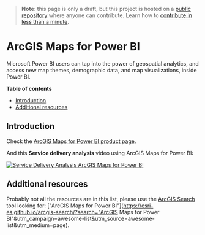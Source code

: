 > **Note**: this page is only a draft, but this project is hosted on a [public repository](https://github.com/hhkaos/awesome-arcgis) where anyone can contribute. Learn how to [contribute in less than a minute](https://github.com/hhkaos/awesome-arcgis/blob/master/CONTRIBUTING.md#contributions).

# ArcGIS Maps for Power BI

Microsoft Power BI users can tap into the power of geospatial analytics, and access new map themes, demographic data, and map visualizations, inside Power BI.

<!-- START doctoc generated TOC please keep comment here to allow auto update -->
<!-- DON'T EDIT THIS SECTION, INSTEAD RE-RUN doctoc TO UPDATE -->
**Table of contents**

- [Introduction](#introduction)
- [Additional resources](#additional-resources)

<!-- END doctoc generated TOC please keep comment here to allow auto update -->

## Introduction

Check the [ArcGIS Maps for Power BI product page](http://www.esri.com/software/arcgis/arcgis-maps-for-power-bi).

And this **Service delivery analysis** video using ArcGIS Maps for Power BI:

[![Service Delivery Analysis ArcGIS Maps for Power BI](https://i.ytimg.com/vi/IV8DvF79wM0/hqdefault.jpg)](https://www.youtube.com/watch?v=IV8DvF79wM0)

## Additional resources

Probably not all the resources are in this list, please use the [ArcGIS Search](https://esri-es.github.io/arcgis-search/) tool looking for: ["ArcGIS Maps for Power BI"](https://esri-es.github.io/arcgis-search/?search="ArcGIS Maps for Power BI"&utm_campaign=awesome-list&utm_source=awesome-list&utm_medium=page).
